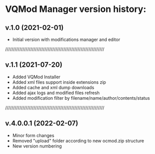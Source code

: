 # VQMod Manager version history:

## v.1.0 (2021-02-01)
- Initial version with modifications manager and editor

///////////////////////////////////////////////////////////////

## v.1.1 (2021-07-20)
- Added VQMod Installer
- Added xml files support inside extensions zip
- Added cache and xml dump downloads
- Added ajax logs and modified files refresh
- Added modification filter by filename/name/author/contents/status

///////////////////////////////////////////////////////////////
## v.4.0.0.1 (2022-02-07)
- Minor form changes
- Removed "upload" folder according to new ocmod.zip structure
- New version numbering
